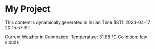 # My Project

This content is dynamically generated in Indian Time (IST): 2024-04-17 20:15:57 IST


Current Weather in Coimbatore:
Temperature: 31.88 °C
Condition: few clouds
